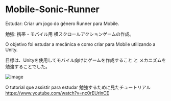 # Mobile-Sonic-Runner
Estudar:
Criar um jogo do gênero Runner para Mobile.

勉強:
携帯・モバイル用 横スクロールアクションゲームの作成。

O objetivo foi estudar a mecânica e como criar para Mobile utilizando a Unity.

目標は、Unityを使用してモバイル向けにゲームを作成すること と メカニズムを勉強することでした。


![image](https://user-images.githubusercontent.com/47865897/119902544-bfeeff00-bf1d-11eb-8273-df06e18347fb.png)


O tutorial que assistir para estudar
勉強するために見たチュートリアル
https://www.youtube.com/watch?v=nc0rEUrlnCE
